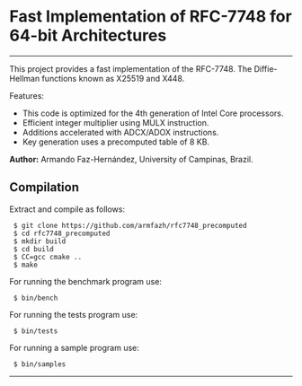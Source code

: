 
# Fast Implementation of RFC-7748 for 64-bit Architectures
----

This project provides a fast implementation of the 
RFC-7748. The Diffie-Hellman functions known as X25519 and X448.

Features:
 * This code is optimized for the 4th generation of Intel Core processors.
 * Efficient integer multiplier using MULX instruction.
 * Additions accelerated with ADCX/ADOX instructions.
 * Key generation uses a precomputed table of 8 KB.


**Author:** Armando Faz-Hernández, University of Campinas, Brazil.


## Compilation


Extract and compile as follows:

```
 $ git clone https://github.com/armfazh/rfc7748_precomputed
 $ cd rfc7748_precomputed
 $ mkdir build
 $ cd build
 $ CC=gcc cmake ..
 $ make
```

For running the benchmark program use:
```
 $ bin/bench
```

For running the tests program use:
```
 $ bin/tests
```

For running a sample program use:
```
 $ bin/samples
```

----